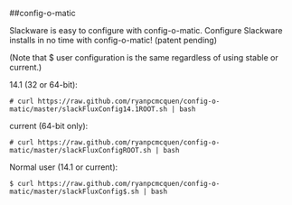 ##config-o-matic

Slackware is easy to configure with config-o-matic.
Configure Slackware installs in no time with config-o-matic! (patent pending)

(Note that $ user configuration is the same regardless of using stable or current.)


14.1 (32 or 64-bit):

    # curl https://raw.github.com/ryanpcmcquen/config-o-matic/master/slackFluxConfig14.1ROOT.sh | bash

current (64-bit only):

    # curl https://raw.github.com/ryanpcmcquen/config-o-matic/master/slackFluxConfigROOT.sh | bash

Normal user (14.1 or current):

    $ curl https://raw.github.com/ryanpcmcquen/config-o-matic/master/slackFluxConfig$.sh | bash

